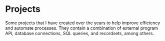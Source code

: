 # Projects
Some projects that I have created over the years to help improve efficiency and automate processes. They contain a combination of external program API, database connections, SQL queries, and recordsets, among others.
